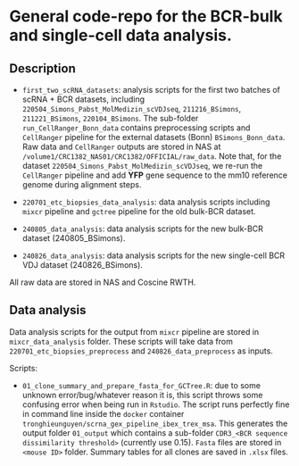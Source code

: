 # General code-repo for the BCR-bulk and single-cell data analysis.

## Description

- `first_two_scRNA_datasets`: analysis scripts for the first two batches of scRNA + BCR datasets, including `220504_Simons_Pabst_MolMedizin_scVDJseq`, `211216_BSimons`, `211221_BSimons`, `220104_BSimons`. The sub-folder `run_CellRanger_Bonn_data` contains preprocessing scripts and `CellRanger` pipeline for the external datasets (Bonn) `BSimons_Bonn_data`. Raw data and `CellRanger` outputs are stored in NAS at `/volume1/CRC1382_NAS01/CRC1382/OFFICIAL/raw_data`. Note that, for the dataset `220504_Simons_Pabst_MolMedizin_scVDJseq`, we re-run the `CellRanger` pipeline and add **YFP** gene sequence to the mm10 reference genome during alignment steps. 

- `220701_etc_biopsies_data_analysis`: data analysis scripts including `mixcr` pipeline and `gctree` pipeline for the old bulk-BCR dataset. 

- `240805_data_analysis`: data analysis scripts for the new bulk-BCR dataset (240805_BSimons). 

- `240826_data_analysis`: data analysis scripts for the new single-cell BCR VDJ dataset (240826_BSimons).

All raw data are stored in NAS and Coscine RWTH. 

## Data analysis

Data analysis scripts for the output from `mixcr` pipeline are stored in `mixcr_data_analysis` folder. These scripts will take data from `220701_etc_biopsies_preprocess` and `240826_data_preprocess` as inputs.

Scripts:
- `01_clone_summary_and_prepare_fasta_for_GCTree.R`: due to some unknown error/bug/whatever reason it is, this script throws some confusing error when being run in `Rstudio`. The script runs perfectly fine in command line inside the `docker` container `tronghieunguyen/scrna_gex_pipeline_ibex_trex_msa`. This generates the output folder `01_output` which contains a sub-folder `CDR3_<BCR sequence dissimilarity threshold>` (currently use 0.15). `Fasta` files are stored in `<mouse ID>` folder. Summary tables for all clones are saved in `.xlsx` files. 

